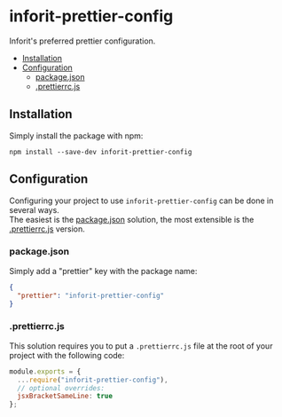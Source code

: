 # inforit-prettier-config

Inforit's preferred prettier configuration.

<!-- toc -->

- [Installation](#installation)
- [Configuration](#configuration)
  - [package.json](#packagejson)
  - [.prettierrc.js](#prettierrcjs)

<!-- tocstop -->

## Installation

Simply install the package with npm:

`npm install --save-dev inforit-prettier-config`

## Configuration

Configuring your project to use `inforit-prettier-config` can be done in several ways.  
The easiest is the [package.json](#packagejson) solution, the most extensible is the [.prettierrc.js](#prettierrcjs) version.

### package.json

Simply add a "prettier" key with the package name:

```json
{
  "prettier": "inforit-prettier-config"
}
```

### .prettierrc.js

This solution requires you to put a `.prettierrc.js` file at the root of your project with the following code:

```js
module.exports = {
  ...require("inforit-prettier-config"),
  // optional overrides:
  jsxBracketSameLine: true
};
```
